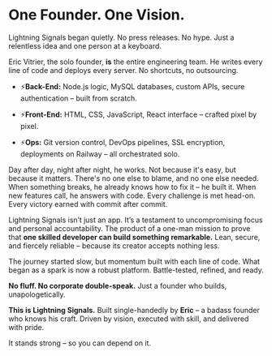 # **One Founder. One Vision.**

Lightning Signals began quietly. No press releases. No hype. Just a relentless idea and one person at a keyboard.

Eric Vitrier, the solo founder, **is** the entire engineering team. He writes every line of code and deploys every server. No shortcuts, no outsourcing.

- ⚡**Back-End:** Node.js logic, MySQL databases, custom APIs, secure authentication – built from scratch.

- ⚡**Front-End:** HTML, CSS, JavaScript, React interface – crafted pixel by pixel.

- ⚡**Ops:** Git version control, DevOps pipelines, SSL encryption, deployments on Railway – all orchestrated solo.

Day after day, night after night, he works. Not because it's easy, but because it matters. There's no one else to blame, and no one else needed. When something breaks, he already knows how to fix it – he built it. When new features call, he answers with code. Every challenge is met head-on. Every victory earned with commit after commit.

Lightning Signals isn’t just an app. It’s a testament to uncompromising focus and personal accountability. The product of a one-man mission to prove that **one skilled developer can build something remarkable.** Lean, secure, and fiercely reliable – because its creator accepts nothing less.

The journey started slow, but momentum built with each line of code. What began as a spark is now a robust platform. Battle-tested, refined, and ready.

**No fluff. No corporate double-speak.** Just a founder who builds, unapologetically.

**This is Lightning Signals.** Built single-handedly by **Eric** – a badass founder who knows his craft. Driven by vision, executed with skill, and delivered with pride.

It stands strong – so you can depend on it.
